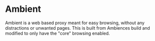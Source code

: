 # Ambient

Ambient is a web based proxy meant for easy browsing, without any distractions or unwanted pages. This is built from Ambiences build and modified to only have the "core" browsing enabled. 
